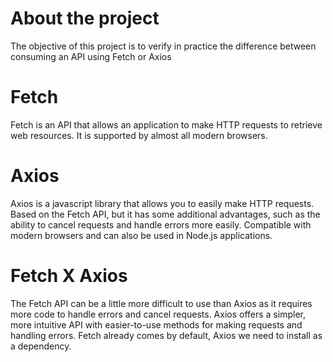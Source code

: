 # About the project
The objective of this project is to verify in practice the difference between consuming an API using Fetch or Axios

# Fetch
Fetch is an API that allows an application to make HTTP requests to retrieve web resources. It is supported by almost all modern browsers.

# Axios
Axios is a javascript library that allows you to easily make HTTP requests. Based on the Fetch API, but it has some additional advantages, such as the ability to cancel requests and handle errors more easily. Compatible with modern browsers and can also be used in Node.js applications.

# Fetch X Axios
The Fetch API can be a little more difficult to use than Axios as it requires more code to handle errors and cancel requests. Axios offers a simpler, more intuitive API with easier-to-use methods for making requests and handling errors. Fetch already comes by default, Axios we need to install as a dependency.
